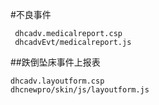 #不良事件

	 dhcadv.medicalreport.csp
	 dhcadvEvt/medicalreport.js 

##跌倒坠床事件上报表

	dhcadv.layoutform.csp
	dhcnewpro/skin/js/layoutform.js